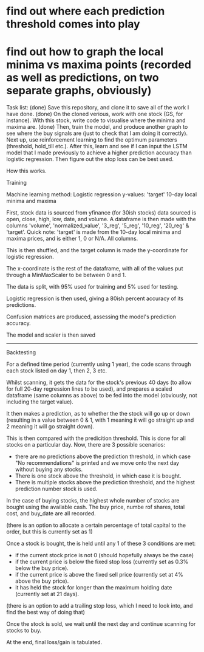 # find out where each prediction threshold comes into play
# find out how to graph the local minima vs maxima points (recorded as well as predictions, on two separate graphs, obviously)

Task list:
(done) Save this repository, and clone it to save all of the work I have done.
(done) On the cloned verious, work with one stock (GS, for instance). With this stock, write code to visualise where the minima and maxima are.
(done) Then, train the model, and produce another graph to see where the buy signals are (just to check that I am doing it correctly).
Next up, use reinforcement learning to find the optimum parameters (threshold, hold_till etc.).
After this, learn and see if I can input the LSTM model that I made previously to achieve a higher prediction accuracy than logistic regression.
Then figure out the stop loss can be best used.


How this works.

Training

Machine learning method: Logistic regression
y-values: 'target' 10-day local minima and maxima

First, stock data is sourced from yfinance (for 30ish stocks) data sourced is open, close, high, low, date, and volume.
A dataframe is then made with the columns 'volume', 'normalized_value', '3_reg', '5_reg', '10_reg', '20_reg' & 'target'.
Quick note: 'target' is made from the 10-day local minima and maxima prices, and is either 1, 0 or N/A. All columns.

This is then shuffled, and the target column is made the y-coordinate for logistic regression.

The x-coordinate is the rest of the dataframe, with all of the values put through a MinMaxScaler to be between 0 and 1.

The data is split, with 95% used for training and 5% used for testing.

Logistic regression is then used, giving a 80ish percent accuracy of its predictions.

Confusion matrices are produced, assessing the model's prediction accuracy.

The model and scaler is then saved

---

Backtesting

For a defined time period (currently using 1 year), the code scans through each stock listed on day 1, then 2, 3 etc.

Whilst scanning, it gets the data for the stock's previous 40 days (to allow for full 20-day regression lines to be used), and prepares a scaled dataframe (same columns as above) to be fed into the model (obviously, not including the target value).

It then makes a prediction, as to whether the the stock will go up or down (resulting in a value between 0 & 1, with 1 meaning it will go straight up and 2 meaning it will go straight down).

This is then compared with the predicition threshold. This is done for all stocks on a particular day. Now, there are 3 possible scenarios:

- there are no predictions above the prediction threshold, in which case "No recommendations" is printed and we move onto the next day without buying any stocks.
- There is one stock above the threshold, in which case it is bought.
- There is multiple stocks above the prediction threshold, and the highest prediction number stock is used.

In the case of buying stocks, the highest whole number of stocks are bought using the available cash. The buy price, numbe rof shares, total cost, and buy_date are all recorded.

(there is an option to allocate a certain percentage of total capital to the order, but this is currently set as 1)

Once a stock is bought, the is held until any 1 of these 3 conditions are met:

- if the current stock price is not 0 (should hopefully always be the case)
- if the current price is below the fixed stop loss (currently set as 0.3% below the buy price).
- if the current price is above the fixed sell price (currently set at 4% above the buy price).
- it has held the stock for longer than the maximum holding date (currently set at 21 days).

(there is an option to add a trailing stop loss, which I need to look into, and find the best way of doing that)

Once the stock is sold, we wait until the next day and continue scanning for stocks to buy.

At the end, final loss/gain is tabulated.
